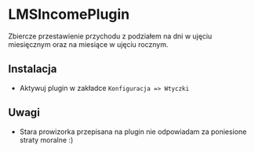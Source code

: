# LMSIncomePlugin

Zbiercze przestawienie przychodu z podziałem na dni w ujęciu miesięcznym oraz na miesiące w ujęciu rocznym.

## Instalacja 

* Aktywuj plugin w zakładce `Konfiguracja => Wtyczki`

## Uwagi

* Stara prowizorka przepisana na plugin nie odpowiadam za poniesione straty moralne :)